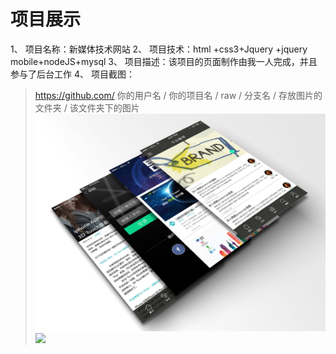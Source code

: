 # 项目展示

1、 项目名称：新媒体技术网站
2、 项目技术：html +css3+Jquery +jquery mobile+nodeJS+mysql
3、 项目描述：该项目的页面制作由我一人完成，并且参与了后台工作
4、 项目截图：<br/>

> https://github.com/ 你的用户名 / 你的项目名 / raw / 分支名 / 存放图片的文件夹 / 该文件夹下的图片
![](https://github.com/lsl233/work/raw/master/img/ph1.jpg)  
![](https://github.com/lsl233/work/raw/master/img/ph2.png)  
